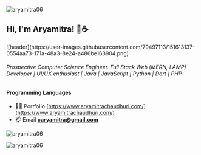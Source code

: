<p align="left"> <img src="https://komarev.com/ghpvc/?username=aryamitra06&label=Profile%20views&color=0e75b6&style=flat" alt="aryamitra06" /> </p><h2>Hi, I'm Aryamitra! 👋☕</h2>
![header](https://user-images.githubusercontent.com/79497113/151613137-0554aa73-171a-48a3-8e24-a486be163904.png)

<h6>Prospective Computer Science Engineer. Full Stack Web (MERN, LAMP) Developer | UI/UX enthusiast | Java | JavaScript | Python | Dart | PHP</h3>

<h4>Programming Languages</h4>


- 👨‍💻 Portfolio [https://www.aryamitrachaudhuri.com/](https://www.aryamitrachaudhuri.com/)
- 📫 Email **caryamitra@gmail.com**

<p><img align="center" src="https://github-readme-stats.vercel.app/api/top-langs?username=aryamitra06&show_icons=true&locale=en&layout=compact" alt="aryamitra06" /></p>

<p><img align="center" src="https://github-readme-streak-stats.herokuapp.com/?user=aryamitra06&" alt="aryamitra06" /></p>

